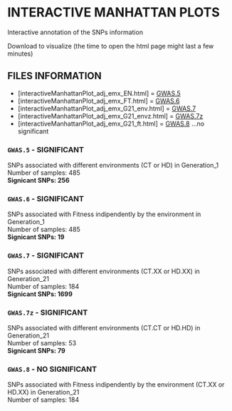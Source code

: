 
# INTERACTIVE MANHATTAN PLOTS

Interactive annotation of the SNPs information

Download to visualize (the time to open the html page might last a few minutes)

## FILES INFORMATION

- [interactiveManhattanPlot_adj_emx_EN.html] = [GWAS.5](../README.md#gwas-information)
- [interactiveManhattanPlot_adj_emx_FT.html] = [GWAS.6](../README.md#gwas-information)   
- [interactiveManhattanPlot_adj_emx_G21_env.html] = [GWAS.7](../README.md#gwas-information)
- [interactiveManhattanPlot_adj_emx_G21_envz.html] = [GWAS.7z](../README.md#gwas-information)
- [interactiveManhattanPlot_adj_emx_G21_ft.html] = [GWAS.8](../README.md#gwas-information)   ...no significant  

### `GWAS.5` - SIGNIFICANT  
SNPs associated with different environments (CT or HD) in Generation_1  
Number of samples: 485  
**Signicant SNPs: 256**

### `GWAS.6` - SIGNIFICANT  
SNPs associated with Fitness indipendently by the environment in Generation_1  
Number of samples: 485  
**Signicant SNPs: 19**

### `GWAS.7` - SIGNIFICANT  
SNPs associated with different environments (CT.XX or HD.XX) in Generation_21  
Number of samples: 184  
**Signicant SNPs: 1699**

### `GWAS.7z` - SIGNIFICANT  
SNPs associated with different environments (CT.CT or HD.HD) in Generation_21  
Number of samples: 53  
**Signicant SNPs: 79**

### `GWAS.8` - NO SIGNIFICANT  
SNPs associated with Fitness indipendently by the environment (CT.XX or HD.XX) in Generation_21  
Number of samples: 184